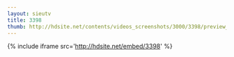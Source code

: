 ```yaml
---
layout: sieutv
title: 3398
thumb: http://hdsite.net/contents/videos_screenshots/3000/3398/preview_360p.mp4.jpg
---
```

{% include iframe src='http://hdsite.net/embed/3398' %}
 
